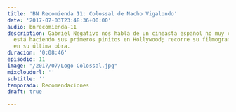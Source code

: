 ```yaml
---
title: 'BN Recomienda 11: Colossal de Nacho Vigalondo'
date: '2017-07-03T23:48:36+00:00'
audio: bnrecomienda-11
description: Gabriel Negativo nos habla de un cineasta español no muy conocido que
  está haciendo sus primeros pinitos en Hollywood; recorre su filmografía y se detiene
  en su última obra.
duracion: '0:08:46'
episodio: 11
image: "/2017/07/Logo Colossal.jpg"
mixcloudurl: ''
subtitle: ''
temporada: Recomendaciones
draft: true

---
```

